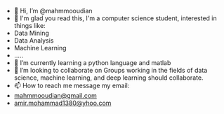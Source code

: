- 👋 Hi, I’m @mahmmooudian
- 👀 I'm glad you read this, I'm a computer science student, interested in things like:
- Data Mining
- Data Analysis
- Machine Learning
- .....
- 🌱 I’m currently learning a python language and matlab 
- 💞️ I’m looking to collaborate on Groups working in the fields of data science, machine learning, and deep learning should collaborate.
- 📫 How to reach me message my email:
- mahmmooudian@gmail.com
- amir.mohammad1380@yhoo.com

